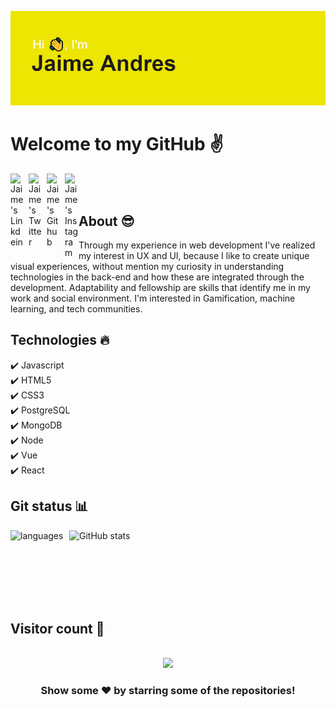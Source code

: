 ![alt text](https://github.com/jhudaz/jhudaz/blob/main/header.png?raw=true)
# Welcome to my GitHub :v:
<a href="https://linkedin.com/in/jaime-andres-velez-rojas/">
 <img align="left" alt="Jaime's Linkdein" style="margin-right:0.5em" width="22px" src="https://cdn.jsdelivr.net/npm/simple-icons@v3/icons/linkedin.svg" />
</a>
<a href="https://twitter.com/jaimeandresvel7">
 <img align="left" alt="Jaime's Twitter" style="margin-right:0.5em" width="22px"src="https://cdn.jsdelivr.net/npm/simple-icons@v3/icons/twitter.svg" />
</a>

<a href="https://github.com/jhudaz">
 <img align="left" alt="Jaime's Github" style="margin-right:0.5em" width="22px" src="https://cdn.jsdelivr.net/npm/simple-icons@v3/icons/github.svg" />
</a>
<a href="https://www.instagram.com/jandresvr92">
  <img align="left" alt="Jaime's Instagram"  width="22px" src="https://cdn.jsdelivr.net/npm/simple-icons@v3/icons/instagram.svg" />
</a>
<br/>
<br/>

## About :sunglasses:
Through my experience in web development I've realized my interest in UX and UI, because I like to create unique visual experiences, without mention my curiosity in understanding technologies in the back-end and how these are integrated through the development. Adaptability and fellowship are skills that identify me in my work and social environment.
I'm interested in Gamification, machine learning, and tech communities. 

## Technologies :fire:
:heavy_check_mark: Javascript
<br/>
:heavy_check_mark: HTML5
<br/>
:heavy_check_mark: CSS3
<br/>
:heavy_check_mark: PostgreSQL
<br/>
:heavy_check_mark: MongoDB
<br/>
:heavy_check_mark: Node
<br/>
:heavy_check_mark: Vue
<br/>
:heavy_check_mark: React

## Git status :bar_chart:
<p><img align="left" src="https://github-readme-stats.vercel.app/api/top-langs?username=jhudaz&show_icons=true&locale=en&layout=compact&theme=vue" alt="languages" /></p>
<p>&nbsp;<img align="right" src="https://github-readme-stats.vercel.app/api?username=jhudaz&show_icons=true&locale=en&theme=vue" alt="GitHub stats" width="410" /></p>
<br><br><br><br><br>


## Visitor count :eyes:
<p align="center"> 
  
  <br/>
  <img src="https://profile-counter.glitch.me/jhudaz/count.svg" />
</p>

<div align="center">

### Show some ❤️ by starring some of the repositories!

</div>

<!--
**jhudaz/jhudaz** is a ✨ _special_ ✨ repository because its `README.md` (this file) appears on your GitHub profile.

Here are some ideas to get you started:

- 🔭 I’m currently working on ...
- 🌱 I’m currently learning ...
- 👯 I’m looking to collaborate on ...
- 🤔 I’m looking for help with ...
- 💬 Ask me about ...
- 📫 How to reach me: ...
- 😄 Pronouns: ...
- ⚡ Fun fact: ...
-->

